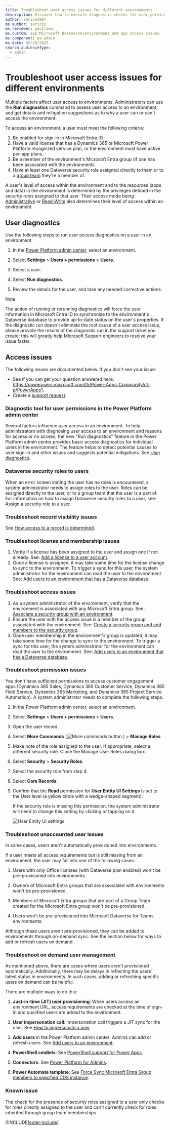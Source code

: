 ```yaml
---
title: Troubleshoot user access issues for different environments
description: Discover how to execute diagnostic checks for user permissions in various environments, along with the requirements needed for access.
author: sericks007
ms.author: sericks
ms.reviewer: paulliew
ms.custom: sap:Microsoft Dataverse\Environment and app access issues
ms.component: pa-admin
ms.date: 02/20/2025
search.audienceType: 
  - admin
---
```

# Troubleshoot user access issues for different environments

Multiple factors affect user access to environments. Administrators can use the **Run diagnostics** command to assess user access to an environment, and get details and mitigation suggestions as to why a user can or can't access the environment.

To access an environment, a user must meet the following criteria:

1. Be enabled for sign-in in Microsoft Entra ID.
2. Have a valid license that has a Dynamics 365 or Microsoft Power Platform recognized service plan, or the environment must have active per-app plans.
3. Be a member of the environment's Microsoft Entra group (if one has been associated with the environment).
4. Have at least one Dataverse security role assigned directly to them or to a [group team](/power-platform/admin/manage-group-teams) they're a member of.

A user's level of access within the environment and to the resources (apps and data) in the environment is determined by the privileges defined in the security roles assigned to that user. Their access mode being [Administrative](/power-platform/admin/create-users#create-an-administrative-user-account) or [Read-Write](/power-platform/admin/create-users#create-a-read-write-user-account) also determines their level of access within an environment.

## User diagnostics

Use the following steps to run user access diagnostics on a user in an environment.

1. In the [Power Platform admin center](https://admin.powerplatform.microsoft.com), select an environment.

2. Select **Settings** > **Users + permissions** > **Users**.  

3. Select a user.

4. Select **Run diagnostics**.

5. Review the details for the user, and take any needed corrective actions.

> [!NOTE]
> The action of running or rerunning diagnostics will force the user information in Microsoft Entra ID to synchronize to the environment's Dataverse database to provide up-to-date status on the user's properties. If the diagnostic run doesn't eliminate the root cause of a user access issue, please provide the results of the diagnostic run in the support ticket you create; this will greatly help Microsoft Support engineers to resolve your issue faster.

## Access issues

The following issues are documented below. If you don't see your issue:

- See if you can get your question answered here: <https://powerusers.microsoft.com/t5/Power-Apps-Community/ct-p/PowerApps1>.
- Create a [support request](https://powerapps.microsoft.com/support/).

### Diagnostic tool for user permissions in the Power Platform admin center

Several factors influence user access in an environment. To help administrators with diagnosing user access to an environment and reasons for access or no access, the new "Run diagnostics" feature in the Power Platform admin center provides basic access diagnostics for individual users in the environment. The feature helps to detect potential causes to user sign-in and other issues and suggests potential mitigations. See [User diagnostics](#user-diagnostics).

### Dataverse security roles to users

When an error screen stating the user has no roles is encountered, a system administrator needs to assign roles to the user. Roles can be assigned directly to the user, or to a group team that the user is a part of. For information on how to assign Dataverse security roles to a user, see:
[Assign a security role to a user](/power-platform/admin/assign-security-roles).

### Troubleshoot record visibility issues

See [How access to a record is determined](/power-platform/admin/how-record-access-determined).

### Troubleshoot license and membership issues

1. Verify if a license has been assigned to the user and assign one if not already. See: [Add a license to a user account](/power-platform/admin/assign-licenses).
2. Once a license is assigned, it may take some time for the license change to sync to the environment. To trigger a sync for this user, the system administrator for the environment can read the user to the environment. See: [Add users to an environment that has a Dataverse database](/power-platform/admin/add-users-to-environment#add-users-to-an-environment-that-has-a-dataverse-database).

### Troubleshoot access issues

1. As a system administrator of the environment, verify that the environment is associated with any Microsoft Entra group. See: [Associate a security group with an environment](/power-platform/admin/control-user-access#associate-a-security-group-with-an-environment).
2. Ensure the user with the access issue is a member of the group associated with the environment. See: [Create a security group and add members to the security group](/power-platform/admin/control-user-access#create-a-security-group-and-add-members-to-the-security-group).
3. Once user membership in the environment's group is updated, it may take some time for the change to sync to the environment. To trigger a sync for this user, the system administrator for the environment can read the user to the environment. See: [Add users to an environment that has a Dataverse database](/power-platform/admin/add-users-to-environment#add-users-to-an-environment-that-has-a-dataverse-database).

### Troubleshoot permission issues

You don't have sufficient permissions to access customer engagement apps (Dynamics 365 Sales, Dynamics 365 Customer Service, Dynamics 365 Field Service, Dynamics 365 Marketing, and Dynamics 365 Project Service Automation). A system administrator needs to complete the following steps.  
  
1. In the Power Platform admin center, select an environment.

2. Select **Settings** > **Users + permissions** > **Users**.  
  
3. Open the user record.  
  
4. Select **More Commands** (![More commands button.](../admin/media/not-available.png "More commands button")) > **Manage Roles**.  
  
5. Make note of the role assigned to the user. If appropriate, select a different security role. Close the Manage User Roles dialog box.  
  
6. Select **Security** > **Security Roles**.  
  
7. Select the security role from step 4.  
  
8. Select **Core Records**.  
  
9. Confirm that the **Read** permission for **User Entity UI Settings** is set to the User level (a yellow circle with a wedge-shaped segment).  
  
     If the security role is missing this permission, the system administrator will need to change this setting by clicking or tapping on it.  
  
   ![User Entity UI settings.](../admin/media/user-entity.png "User Entity UI settings")  

### Troubleshoot unaccounted user issues

In some cases, users aren't automatically provisioned into environments.

If a user meets all access requirements but is still missing from an environment, the user may fall into one of the following cases:

1. Users with only Office licenses (with Dataverse plan enabled) won't be pre-provisioned into environments.

2. Owners of Microsoft Entra groups that are associated with environments won't be pre-provisioned.

3. Members of Microsoft Entra groups that are part of a Group Team created for the Microsoft Entra group won't be pre-provisioned.

4. Users won't be pre-provisioned into Microsoft Dataverse for Teams environments.

Although these users aren't pre-provisioned, they can be added to environments through on-demand sync. See the section below for ways to add or refresh users on demand.

### Troubleshoot on demand user management

As mentioned above, there are cases where users aren't provisioned automatically. Additionally, there may be delays in reflecting the users' latest status in environments. In such cases, adding or refreshing specific users on demand can be helpful.

There are multiple ways to do this:

1. **Just-in-time (JIT) user provisioning**: When users access an environment URL, access requirements are checked at the time of sign-in and qualified users are added to the environment.

2. **User impersonation call**: Impersonation call triggers a JIT sync for the user. See [How to impersonate a user](/powerapps/developer/common-data-service/webapi/impersonate-another-user-web-api#how-to-impersonate-a-user).

3. **Add users** in the Power Platform admin center: Admins can add or refresh users. See [Add users to an environment](/power-platform/admin/add-users-to-environment).

4. **PowerShell cmdlets**: See [PowerShell support for Power Apps](/power-platform/admin/powerapps-powershell#power-apps-cmdlets-for-administrators).

5. **Connectors**: See [Power Platform for Admins](/connectors/powerplatformforadmins/#force-sync-user).

6. **Power Automate template**: See [Force Sync Microsoft Entra Group members to specified CDS instance](https://us.flow.microsoft.com/galleries/public/templates/6e4162ca7afc48479e3ad1caadc6c1e6/force-sync-azure-active-directory-group-members-to-specified-cds-instance/).

### Known issue

The check for the presence of security roles assigned to a user only checks for roles directly assigned to the user and can't currently check for roles inherited through group team memberships.

[!INCLUDE[footer-include](../../includes/footer-banner.md)]
